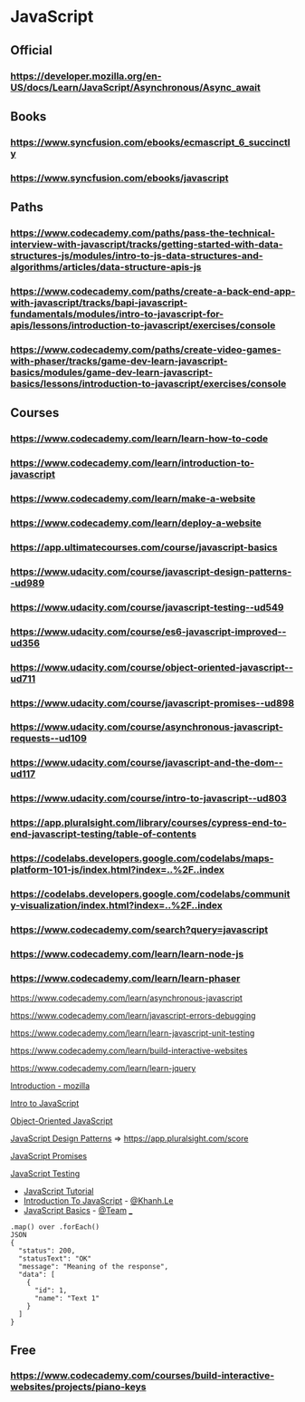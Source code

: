 # JavaScript
## Official
### https://developer.mozilla.org/en-US/docs/Learn/JavaScript/Asynchronous/Async_await
## Books
### https://www.syncfusion.com/ebooks/ecmascript_6_succinctly
### https://www.syncfusion.com/ebooks/javascript
## Paths
### https://www.codecademy.com/paths/pass-the-technical-interview-with-javascript/tracks/getting-started-with-data-structures-js/modules/intro-to-js-data-structures-and-algorithms/articles/data-structure-apis-js
### https://www.codecademy.com/paths/create-a-back-end-app-with-javascript/tracks/bapi-javascript-fundamentals/modules/intro-to-javascript-for-apis/lessons/introduction-to-javascript/exercises/console
### https://www.codecademy.com/paths/create-video-games-with-phaser/tracks/game-dev-learn-javascript-basics/modules/game-dev-learn-javascript-basics/lessons/introduction-to-javascript/exercises/console
## Courses
### https://www.codecademy.com/learn/learn-how-to-code
### https://www.codecademy.com/learn/introduction-to-javascript
### https://www.codecademy.com/learn/make-a-website
### https://www.codecademy.com/learn/deploy-a-website
### https://app.ultimatecourses.com/course/javascript-basics
### https://www.udacity.com/course/javascript-design-patterns--ud989
### https://www.udacity.com/course/javascript-testing--ud549
### https://www.udacity.com/course/es6-javascript-improved--ud356
### https://www.udacity.com/course/object-oriented-javascript--ud711
### https://www.udacity.com/course/javascript-promises--ud898
### https://www.udacity.com/course/asynchronous-javascript-requests--ud109
### https://www.udacity.com/course/javascript-and-the-dom--ud117
### https://www.udacity.com/course/intro-to-javascript--ud803
### https://app.pluralsight.com/library/courses/cypress-end-to-end-javascript-testing/table-of-contents
### https://codelabs.developers.google.com/codelabs/maps-platform-101-js/index.html?index=..%2F..index
### https://codelabs.developers.google.com/codelabs/community-visualization/index.html?index=..%2F..index
### https://www.codecademy.com/search?query=javascript
### https://www.codecademy.com/learn/learn-node-js
### https://www.codecademy.com/learn/learn-phaser
https://www.codecademy.com/learn/asynchronous-javascript

https://www.codecademy.com/learn/javascript-errors-debugging

https://www.codecademy.com/learn/learn-javascript-unit-testing

https://www.codecademy.com/learn/build-interactive-websites

https://www.codecademy.com/learn/learn-jquery



[Introduction - mozilla](https://developer.mozilla.org/en-US/docs/Web/JavaScript/Guide/Introduction)

[Intro to JavaScript](https://www.udacity.com/course/intro-to-javascript--ud803)

[Object-Oriented JavaScript](https://classroom.udacity.com/courses/ud711)

[JavaScript Design Patterns](https://classroom.udacity.com/courses/ud989) => https://app.pluralsight.com/score

[JavaScript Promises](https://classroom.udacity.com/courses/ud898)

[JavaScript Testing](https://classroom.udacity.com/courses/ud549)

* [JavaScript Tutorial](https://www.sololearn.com/Course/JavaScript/)
* [Introduction To JavaScript](https://www.codecademy.com/courses/introduction-to-javascript/) - [@Khanh.Le](https://www.codecademy.com/Khanh.Le)
* [JavaScript Basics](https://app.ultimatecourses.com/course/javascript-basics) - [@Team](https://ultimatecourses.com/my-account/join-team/d7cb65fb9a7c76488e1cd6cf8686238d) [_](https://ultimatecourses.com/affiliates)


```
.map() over .forEach()
JSON
{
  "status": 200,
  "statusText": "OK"
  "message": "Meaning of the response",
  "data": [
    {
      "id": 1,
      "name": "Text 1"
    }
  ]
}
```
## Free
### https://www.codecademy.com/courses/build-interactive-websites/projects/piano-keys
